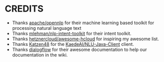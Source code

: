 # CREDITS

* Thanks [apache/opennlp](https://github.com/apache/opennlp) for their machine learning based toolkit for processing natural language text
* Thanks [mlehman/nlp-intent-toolkit](https://github.com/mlehman/nlp-intent-toolkit) for their intent toolkit.
* Thanks [hetznercloud/awesome-hcloud](https://github.com/hetznercloud/awesome-hcloud) for inspiring my awesome list.
* Thanks [Katzen48](https://github.com/Katzen48) for the [KaedeAI/NLU-Java-Client](https://git.preuss.io/KaedeAI/NLU-Java-Client) client.
* Thanks [dialogflow](https://dialogflow.com/docs) for their awesome documentation to help our documentation in the wiki.
